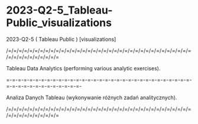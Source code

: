 # 2023-Q2-5_Tableau-Public_visualizations
2023-Q2-5 ( Tableau Public ) [visualizations]

/=/=/=/=/=/=/=/=/=/=/=/=/=/=/=/=/=/=/=/=/=/=/=/=/=/=/=/=/=/=/=/=/=/=/=/=/=/=/=/=/=/=/=/=/=

Tableau Data Analytics (performing various analytic exercises).

=-=-=-=-=-=-=-=-=-=-=-=-=-=-=-=-=-=-=-=-=-=-=-=-=-=-=-=-=-=-=-=-=-=-=-=-=-=-=-=-=-=-=-=-=-

Analiza Danych Tableau (wykonywanie różnych zadań analitycznych).

/=/=/=/=/=/=/=/=/=/=/=/=/=/=/=/=/=/=/=/=/=/=/=/=/=/=/=/=/=/=/=/=/=/=/=/=/=/=/=/=/=/=/=/=/=
